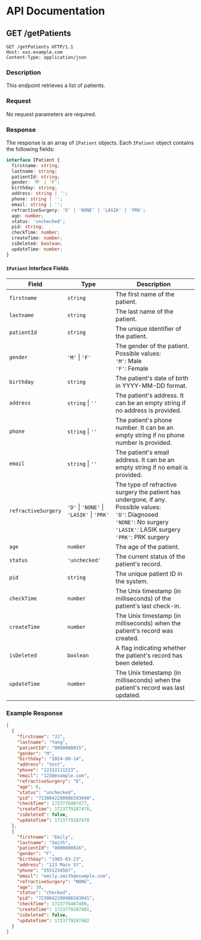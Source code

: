 # API Documentation

## GET /getPatients
```http
GET /getPatients HTTP/1.1
Host: xxx.example.com
Content-Type: application/json
```

### Description

This endpoint retrieves a list of patients.

### Request

No request parameters are required.

### Response

The response is an array of `IPatient` objects. Each `IPatient` object contains the following fields:

```ts
interface IPatient {
  firstname: string;
  lastname: string;
  patientId: string;
  gender: 'M' | 'F';
  birthday: string;
  address: string | '';
  phone: string | '';
  email: string | '';
  refractiveSurgery: 'D' | 'NONE' | 'LASIK' | 'PRK';
  age: number;
  status: 'unchecked';
  pid: string;
  checkTime: number;
  createTime: number;
  isDeleted: boolean;
  updateTime: number;
}

```

#### `IPatient` Interface Fields

| **Field**           | **Type**                                    | **Description**                                                                                                        |
|---------------------|---------------------------------------------|------------------------------------------------------------------------------------------------------------------------|
| `firstname`         | `string`                                    | The first name of the patient.                                                                                         |
| `lastname`          | `string`                                    | The last name of the patient.                                                                                          |
| `patientId`         | `string`                                    | The unique identifier of the patient.                                                                                  |
| `gender`            | `'M'` \| `'F'`                              | The gender of the patient. Possible values: <br> `'M'`: Male <br> `'F'`: Female                                        |
| `birthday`          | `string`                                    | The patient's date of birth in YYYY-MM-DD format.                                                                      |
| `address`           | `string` \| `''`                            | The patient's address. It can be an empty string if no address is provided.                                            |
| `phone`             | `string` \| `''`                            | The patient's phone number. It can be an empty string if no phone number is provided.                                   |
| `email`             | `string` \| `''`                            | The patient's email address. It can be an empty string if no email is provided.                                         |
| `refractiveSurgery`  | `'D'` \| `'NONE'` \| `'LASIK'` \| `'PRK'`   | The type of refractive surgery the patient has undergone, if any. Possible values: <br> `'D'`: Diagnosed <br> `'NONE'`: No surgery <br> `'LASIK'`: LASIK surgery <br> `'PRK'`: PRK surgery |
| `age`               | `number`                                    | The age of the patient.                                                                                                |
| `status`            | `'unchecked'`                               | The current status of the patient's record.                                                                            |
| `pid`               | `string`                                    | The unique patient ID in the system.                                                                                   |
| `checkTime`         | `number`                                    | The Unix timestamp (in milliseconds) of the patient's last check-in.                                                   |
| `createTime`        | `number`                                    | The Unix timestamp (in milliseconds) when the patient's record was created.                                             |
| `isDeleted`         | `boolean`                                   | A flag indicating whether the patient's record has been deleted.                                                       |
| `updateTime`        | `number`                                    | The Unix timestamp (in milliseconds) when the patient's record was last updated.                                        |

### Example Response

```json
[
  {
    "firstname": "JJ",
    "lastname": "Yang",
    "patientId": "0000000015",
    "gender": "M",
    "birthday": "2024-08-14",
    "address": "test",
    "phone": "12332111223",
    "email": "123@example.com",
    "refractiveSurgery": "D",
    "age": 0,
    "status": "unchecked",
    "pid": "7230042280986583040",
    "checkTime": 1723776407477,
    "createTime": 1723779287478,
    "isDeleted": false,
    "updateTime": 1723779287478
  },
  {
    "firstname": "Emily",
    "lastname": "Smith",
    "patientId": "0000000016",
    "gender": "F",
    "birthday": "1985-03-23",
    "address": "123 Main St",
    "phone": "5551234567",
    "email": "emily.smith@example.com",
    "refractiveSurgery": "NONE",
    "age": 39,
    "status": "checked",
    "pid": "7230042280986583041",
    "checkTime": 1723776407480,
    "createTime": 1723779287481,
    "isDeleted": false,
    "updateTime": 1723779287482
  }
]
```
